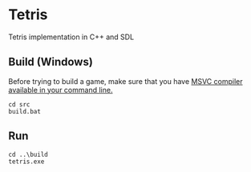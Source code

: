 # Tetris

Tetris implementation in C++ and SDL

## Build (Windows)

Before trying to build a game, make sure that you have [MSVC compiler available in your command line.](https://docs.microsoft.com/en-us/cpp/build/walkthrough-compiling-a-native-cpp-program-on-the-command-line?view=vs-2019)

```
cd src
build.bat
```

## Run

```
cd ..\build
tetris.exe
```
